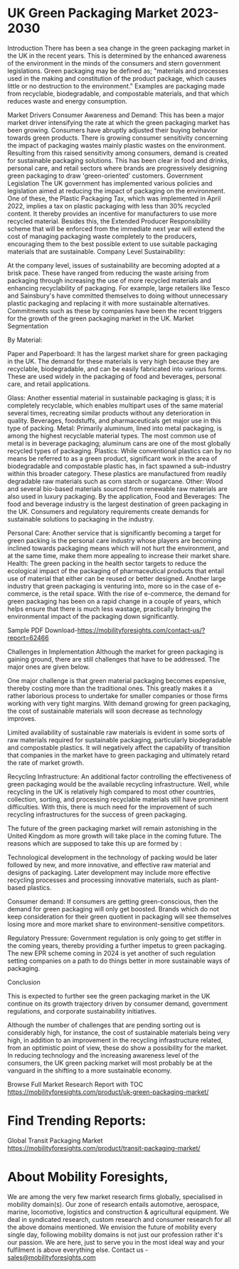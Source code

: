 # UK Green Packaging Market 2023-2030
Introduction
There has been a sea change in the green packaging market in the UK in the recent years. This is determined by the enhanced awareness of the environment in the minds of the consumers and stern government legislations. Green packaging may be defined as; "materials and processes used in the making and constitution of the product package, which causes little or no destruction to the environment." Examples are packaging made from recyclable, biodegradable, and compostable materials, and that which reduces waste and energy consumption.

Market Drivers
Consumer Awareness and Demand:
This has been a major market driver intensifying the rate at which the green packaging market has been growing. Consumers have abruptly adjusted their buying behavior towards green products. There is growing consumer sensitivity concerning the impact of packaging wastes mainly plastic wastes on the environment. Resulting from this raised sensitivity among consumers, demand is created for sustainable packaging solutions. This has been clear in food and drinks, personal care, and retail sectors where brands are progressively designing green packaging to draw 'green-oriented' customers.
Government Legislation
The UK government has implemented various policies and legislation aimed at reducing the impact of packaging on the environment. One of these, the Plastic Packaging Tax, which was implemented in April 2022, implies a tax on plastic packaging with less than 30% recycled content. It thereby provides an incentive for manufacturers to use more recycled material. Besides this, the Extended Producer Responsibility scheme that will be enforced from the immediate next year will extend the cost of managing packaging waste completely to the producers, encouraging them to the best possible extent to use suitable packaging materials that are sustainable. Company Level Sustainability:

At the company level, issues of sustainability are becoming adopted at a brisk pace.
These have ranged from reducing the waste arising from packaging through increasing the use of more recycled materials and enhancing recyclability of packaging. For example, large retailers like Tesco and Sainsbury's have committed themselves to doing without unnecessary plastic packaging and replacing it with more sustainable alternatives. Commitments such as these by companies have been the recent triggers for the growth of the green packaging market in the UK. Market Segmentation

By Material:

Paper and Paperboard: It has the largest market share for green packaging in the UK. The demand for these materials is very high because they are recyclable, biodegradable, and can be easily fabricated into various forms. These are used widely in the packaging of food and beverages, personal care, and retail applications.

Glass: Another essential material in sustainable packaging is glass; it is completely recyclable, which enables multipart uses of the same material several times, recreating similar products without any deterioration in quality. Beverages, foodstuffs, and pharmaceuticals get major use in this type of packing.
Metal: Primarily aluminum, lined into metal packaging, is among the highest recyclable material types. The most common use of metal is in beverage packaging; aluminum cans are one of the most globally recycled types of packaging.
Plastics: While conventional plastics can by no means be referred to as a green product, significant work in the area of biodegradable and compostable plastic has, in fact spawned a sub-industry within this broader category. These plastics are manufactured from readily degradable raw materials such as corn starch or sugarcane.
Other: Wood and several bio-based materials sourced from renewable raw materials are also used in luxury packaging.
By the application,
Food and Beverages: The food and beverage industry is the largest destination of green packaging in the UK. Consumers and regulatory requirements create demands for sustainable solutions to packaging in the industry.

Personal Care: Another service that is significantly becoming a target for green packing is the personal care industry whose players are becoming inclined towards packaging means which will not hurt the environment, and at the same time, make them more appealing to increase their market share.
Health: The green packing in the health sector targets to reduce the ecological impact of the packaging of pharmaceutical products that entail use of material that either can be reused or better designed.
Another large industry that green packaging is venturing into, more so in the case of e-commerce, is the retail space. With the rise of e-commerce, the demand for green packaging has been on a rapid change in a couple of years, which helps ensure that there is much less wastage, practically bringing the environmental impact of the packaging down significantly.

Sample PDF Download-https://mobilityforesights.com/contact-us/?report=62466


Challenges in Implementation
Although the market for green packaging is gaining ground, there are still challenges that have to be addressed. The major ones are given below.

One major challenge is that green material packaging becomes expensive, thereby costing more than the traditional ones. This greatly makes it a rather laborious process to undertake for smaller companies or those firms working with very tight margins. With demand growing for green packaging, the cost of sustainable materials will soon decrease as technology improves.

Limited availability of sustainable raw materials is evident in some sorts of raw materials required for sustainable packaging, particularly biodegradable and compostable plastics. It will negatively affect the capability of transition that companies in the market have to green packaging and ultimately retard the rate of market growth.

Recycling Infrastructure: An additional factor controlling the effectiveness of green packaging would be the available recycling infrastructure. Well, while recycling in the UK is relatively high compared to most other countries, collection, sorting, and processing recyclable materials still have prominent difficulties. With this, there is much need for the improvement of such recycling infrastructures for the success of green packaging.

The future of the green packaging market will remain astonishing in the United Kingdom as more growth will take place in the coming future. The reasons which are supposed to take this up are formed by  :

Technological development in the technology of packing would be later followed by new, and more innovative, and effective raw material and designs of packaging. Later development may include more effective recycling processes and processing innovative materials, such as plant-based plastics.

Consumer demand: If consumers are getting green-conscious, then the demand for green packaging will only get boosted. Brands which do not keep consideration for their green quotient in packaging will see themselves losing more and more market share to environment-sensitive competitors.

Regulatory Pressure: Government regulation is only going to get stiffer in the coming years, thereby providing a further impetus to green packaging. The new EPR scheme coming in 2024 is yet another of such regulation setting companies on a path to do things better in more sustainable ways of packaging.

Conclusion

This is expected to further see the green packaging market in the UK continue on its growth trajectory driven by consumer demand, government regulations, and corporate sustainability initiatives.

Although the number of challenges that are pending sorting out is considerably high, for instance, the cost of sustainable materials being very high, in addition to an improvement in the recycling infrastructure related, from an optimistic point of view, these do show a possibility for the market. In reducing technology and the increasing awareness level of the consumers, the UK green packing market will most probably be at the vanguard in the shifting to a more sustainable economy.


Browse Full Market Research Report with TOC
https://mobilityforesights.com/product/uk-green-packaging-market/



# Find Trending Reports:
Global Transit Packaging Market https://mobilityforesights.com/product/transit-packaging-market/


# About Mobility Foresights,
We are among the very few market research firms globally, specialised in mobility domain(s). Our zone of research entails automotive, aerospace, marine, locomotive, logistics and construction & agricultural equipment. We deal in syndicated research, custom research and consumer research for all the above domains mentioned.
We envision the future of mobility every single day, following mobility domains is not just our profession rather it's our passion. We are here, just to serve you in the most ideal way and your fulfilment is above everything else. Contact us -  sales@mobilityforesights.com 





